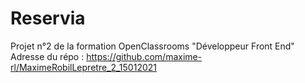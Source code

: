 # Reservia
Projet n°2 de la formation OpenClassrooms "Développeur Front End"
Adresse du répo : https://github.com/maxime-rl/MaximeRobilLepretre_2_15012021
